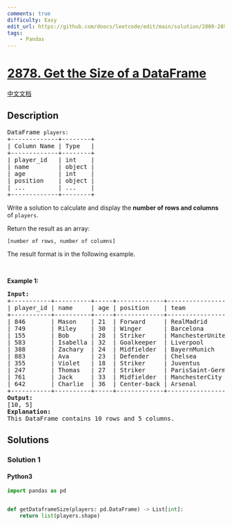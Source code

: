 ```yaml
---
comments: true
difficulty: Easy
edit_url: https://github.com/doocs/leetcode/edit/main/solution/2800-2899/2878.Get%20the%20Size%20of%20a%20DataFrame/README_EN.md
tags:
    - Pandas
---
```


<!-- problem:start -->

# [2878. Get the Size of a DataFrame](https://leetcode.com/problems/get-the-size-of-a-dataframe)

[中文文档](/solution/2800-2899/2878.Get%20the%20Size%20of%20a%20DataFrame/README.md)

## Description

<!-- description:start -->

<pre>
DataFrame <code>players:</code>
+-------------+--------+
| Column Name | Type   |
+-------------+--------+
| player_id   | int    |
| name        | object |
| age         | int    |
| position    | object |
| ...         | ...    |
+-------------+--------+
</pre>

<p>Write a solution to calculate and display the <strong>number of rows and columns</strong> of <code>players</code>.</p>

<p>Return the result as an array:</p>

<p><code>[number of rows, number of columns]</code></p>

<p>The result format is in the following example.</p>

<p>&nbsp;</p>
<p><strong class="example">Example 1:</strong></p>

<pre>
<strong>Input:
</strong>+-----------+----------+-----+-------------+--------------------+
| player_id | name     | age | position    | team               |
+-----------+----------+-----+-------------+--------------------+
| 846       | Mason    | 21  | Forward     | RealMadrid         |
| 749       | Riley    | 30  | Winger      | Barcelona          |
| 155       | Bob      | 28  | Striker     | ManchesterUnited   |
| 583       | Isabella | 32  | Goalkeeper  | Liverpool          |
| 388       | Zachary  | 24  | Midfielder  | BayernMunich       |
| 883       | Ava      | 23  | Defender    | Chelsea            |
| 355       | Violet   | 18  | Striker     | Juventus           |
| 247       | Thomas   | 27  | Striker     | ParisSaint-Germain |
| 761       | Jack     | 33  | Midfielder  | ManchesterCity     |
| 642       | Charlie  | 36  | Center-back | Arsenal            |
+-----------+----------+-----+-------------+--------------------+<strong>
Output:
</strong>[10, 5]
<strong>Explanation:</strong>
This DataFrame contains 10 rows and 5 columns.
</pre>

<!-- description:end -->

## Solutions

<!-- solution:start -->

### Solution 1

<!-- tabs:start -->

#### Python3

```python
import pandas as pd


def getDataframeSize(players: pd.DataFrame) -> List[int]:
    return list(players.shape)
```

<!-- tabs:end -->

<!-- solution:end -->

<!-- problem:end -->
